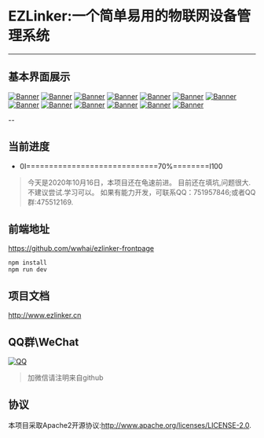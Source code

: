 # EZLinker:一个简单易用的物联网设备管理系统
---
## 基本界面展示
[![Banner](resources/static/pic/1.png)](resources/static/pic/1.png)
[![Banner](resources/static/pic/2.png)](resources/static/pic/2.png)
[![Banner](resources/static/pic/3.png)](resources/static/pic/3.png)
[![Banner](resources/static/pic/4.png)](resources/static/pic/4.png)
[![Banner](resources/static/pic/5.png)](resources/static/pic/5.png)
[![Banner](resources/static/pic/6.png)](resources/static/pic/6.png)
[![Banner](resources/static/pic/7.png)](resources/static/pic/7.png)
[![Banner](resources/static/pic/8.png)](resources/static/pic/8.png)
[![Banner](resources/static/pic/9.png)](resources/static/pic/9.png)
[![Banner](resources/static/pic/10.png)](resources/static/pic/10.png)
[![Banner](resources/static/pic/12.png)](resources/static/pic/12.png)
[![Banner](resources/static/pic/13.png)](resources/static/pic/13.png)
[![Banner](resources/static/pic/14.png)](resources/static/pic/14.png)

--

## 当前进度
- 0I=============================70%========I100
> 今天是2020年10月16日，本项目还在龟速前进。
> 目前还在填坑,问题很大.不建议尝试.学习可以。
> 如果有能力开发，可联系QQ：751957846;或者QQ群:475512169.

## 前端地址
https://github.com/wwhai/ezlinker-frontpage

```shell
npm install 
npm run dev
```

## 项目文档
http://www.ezlinker.cn

## QQ群\WeChat
[![QQ](resources/static/contract.png)](resources/static/contract.gif)
> 加微信请注明来自github

## 协议
本项目采取Apache2开源协议:http://www.apache.org/licenses/LICENSE-2.0.
